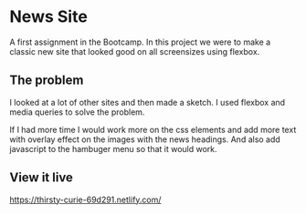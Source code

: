 # News Site

A first assignment in the Bootcamp. In this project we were to make a classic new site that looked good on all screensizes using flexbox. 

## The problem
I looked at a lot of other sites and then made a sketch. I used flexbox and media queries to solve the problem. 

If I had more time I would work more on the css elements and add more text with overlay effect on the images with the news headings. And also add javascript to the hambuger menu so that it would work.

## View it live
https://thirsty-curie-69d291.netlify.com/
